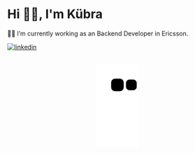 
<!--
### Hi there 👋
**kubradurak/kubradurak** is a ✨ _special_ ✨ repository because its `README.md` (this file) appears on your GitHub profile.

Here are some ideas to get you started:

- 🔭 I’m currently working on ...
- 🌱 I’m currently learni7ng ...
- 👯 I’m looking to collaborate on ...
- 🤔 I’m looking for help with ...
- 💬 Ask me about ...
- 📫 How to reach me: ...
- 😄 Pronouns: ...
- ⚡ Fun fact: ...
- 👩🏻‍💻
-->




<h1>Hi 👋🏻, I'm Kübra </h1>
<p>👩‍💻 I’m currently working as an Backend Developer in Ericsson.</p> 
<p align="left"> <a href="https://www.linkedin.com/in/kubra-durak/" target="_blank"> <img src="https://image.flaticon.com/icons/png/512/174/174857.png" alt="linkedin" width="30" height="30"/>
 
 <br>
<br />
 
 <div  align="center"> <img src="https://github.com/rmya/rmya/blob/output/github-contribution-grid-snake.svg" /></div>
 



